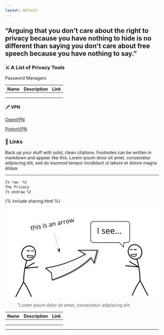 ```yaml
---
layout: default
---
```


## “Arguing that you don't care about the right to privacy because you have nothing to hide is no different than saying you don't care about free speech because you have nothing to say.”

### ⚔️ A List of Privacy Tools

Password Managers

| Name | Description | Link |
|------|-------------|------|
|      |             |      |
|      |             |      |
|      |             |      |

#### 🗡️ VPN

[OpenVPN](https://openvpn.net/)

[ProtonVPN](https://protonvpn.com/)

### 📌 Links

Back up your stuff with solid, clean citations. Footnotes can be written in markdown and appear like this.
Lorem ipsum dolor sit amet, consectetur adipiscing elit, sed do eiusmod tempor incididunt ut labore et dolore magna aliqua.

<hr>

<pre><code>{% raw  %}
The Privacy
{% endraw %}
</code></pre>

{% include sharing.html %}

<img src="images/hello.svg" alt="sample image">

> "Lorem ipsum dolor sit amet, consectetur adipiscing elit.

| Name | Description | Link |
|------|-------------|------|
|      |             |      |
|      |             |      |
|      |             |      |

<hr>
